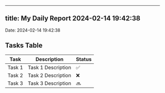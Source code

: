 
---
title: My Daily Report 2024-02-14 19:42:38
---

Date: 2024-02-14 19:42:38

## Tasks Table

| Task | Description | Status |
|------|-------------|--------|
| Task 1 | Task 1 Description | ✅ |
| Task 2 | Task 2 Description | ❌ |
| Task 3 | Task 3 Description | 🔜 |
